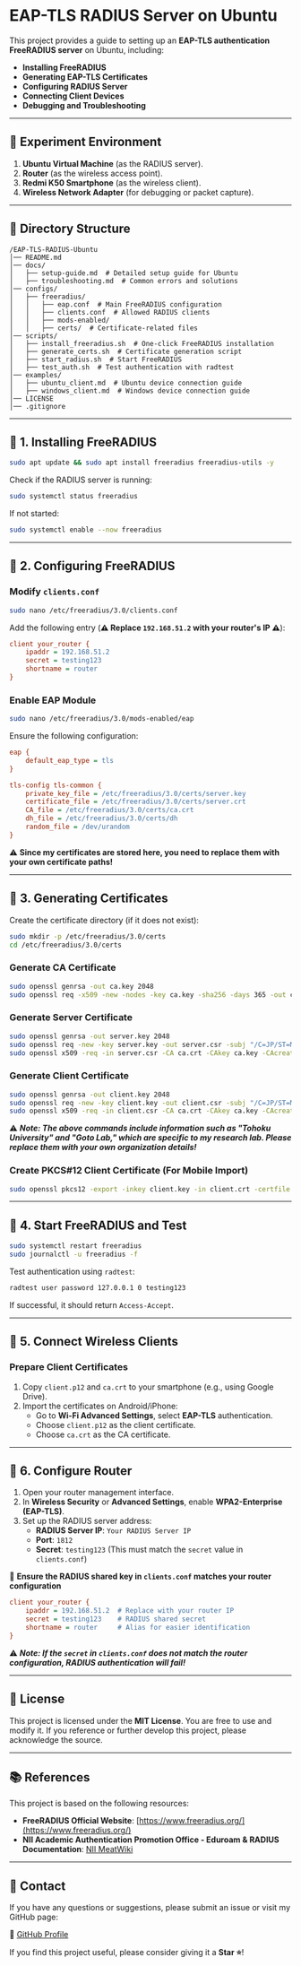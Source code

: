# EAP-TLS RADIUS Server on Ubuntu

This project provides a guide to setting up an **EAP-TLS authentication FreeRADIUS server** on Ubuntu, including:
- **Installing FreeRADIUS**
- **Generating EAP-TLS Certificates**
- **Configuring RADIUS Server**
- **Connecting Client Devices**
- **Debugging and Troubleshooting**

---

## 🚀 Experiment Environment
1. **Ubuntu Virtual Machine** (as the RADIUS server).
2. **Router** (as the wireless access point).
3. **Redmi K50 Smartphone** (as the wireless client).
4. **Wireless Network Adapter** (for debugging or packet capture).

---

## 📌 Directory Structure
```
/EAP-TLS-RADIUS-Ubuntu
│── README.md
│── docs/
│   ├── setup-guide.md  # Detailed setup guide for Ubuntu
│   ├── troubleshooting.md  # Common errors and solutions
│── configs/
│   ├── freeradius/
│   │   ├── eap.conf  # Main FreeRADIUS configuration
│   │   ├── clients.conf  # Allowed RADIUS clients
│   │   ├── mods-enabled/
│   │   ├── certs/  # Certificate-related files
│── scripts/
│   ├── install_freeradius.sh  # One-click FreeRADIUS installation
│   ├── generate_certs.sh  # Certificate generation script
│   ├── start_radius.sh  # Start FreeRADIUS
│   ├── test_auth.sh  # Test authentication with radtest
│── examples/
│   ├── ubuntu_client.md  # Ubuntu device connection guide
│   ├── windows_client.md  # Windows device connection guide
│── LICENSE
│── .gitignore
```

---

## 📌 1. Installing FreeRADIUS
```sh
sudo apt update && sudo apt install freeradius freeradius-utils -y
```

Check if the RADIUS server is running:
```sh
sudo systemctl status freeradius
```

If not started:
```sh
sudo systemctl enable --now freeradius
```

---

## 📌 2. Configuring FreeRADIUS

### **Modify `clients.conf`**
```sh
sudo nano /etc/freeradius/3.0/clients.conf
```
Add the following entry (**⚠️ Replace `192.168.51.2` with your router's IP ⚠️**):
```ini
client your_router {
    ipaddr = 192.168.51.2  
    secret = testing123  
    shortname = router  
}
```

### **Enable EAP Module**
```sh
sudo nano /etc/freeradius/3.0/mods-enabled/eap
```
Ensure the following configuration:
```ini
eap {
    default_eap_type = tls
}

tls-config tls-common {
    private_key_file = /etc/freeradius/3.0/certs/server.key
    certificate_file = /etc/freeradius/3.0/certs/server.crt
    CA_file = /etc/freeradius/3.0/certs/ca.crt
    dh_file = /etc/freeradius/3.0/certs/dh
    random_file = /dev/urandom
}
```

⚠️ **Since my certificates are stored here, you need to replace them with your own certificate paths!**

---

## 📌 3. Generating Certificates
Create the certificate directory (if it does not exist):
```sh
sudo mkdir -p /etc/freeradius/3.0/certs
cd /etc/freeradius/3.0/certs
```

### **Generate CA Certificate**
```sh
sudo openssl genrsa -out ca.key 2048
sudo openssl req -x509 -new -nodes -key ca.key -sha256 -days 365 -out ca.crt -subj "/C=JP/ST=Miyagi/L=Sendai/O=Tohoku University/OU=Goto Lab/CN=CA"
```

### **Generate Server Certificate**
```sh
sudo openssl genrsa -out server.key 2048
sudo openssl req -new -key server.key -out server.csr -subj "/C=JP/ST=Miyagi/L=Sendai/O=Tohoku University/OU=Goto Lab/CN=radius-server.local"
sudo openssl x509 -req -in server.csr -CA ca.crt -CAkey ca.key -CAcreateserial -out server.crt -days 365 -sha256
```

### **Generate Client Certificate**
```sh
sudo openssl genrsa -out client.key 2048
sudo openssl req -new -key client.key -out client.csr -subj "/C=JP/ST=Miyagi/L=Sendai/O=Tohoku University/OU=Goto Lab/CN=client"
sudo openssl x509 -req -in client.csr -CA ca.crt -CAkey ca.key -CAcreateserial -out client.crt -days 365 -sha256
```

⚠️ ***Note:
The above commands include information such as "Tohoku University" and "Goto Lab," which are specific to my research lab. Please replace them with your own organization details!***

### **Create PKCS#12 Client Certificate (For Mobile Import)**
```sh
sudo openssl pkcs12 -export -inkey client.key -in client.crt -certfile ca.crt -out client.p12
```

---

## 📌 4. Start FreeRADIUS and Test
```sh
sudo systemctl restart freeradius
sudo journalctl -u freeradius -f
```

Test authentication using `radtest`:
```sh
radtest user password 127.0.0.1 0 testing123
```
If successful, it should return `Access-Accept`.

---

## 📌 5. Connect Wireless Clients

### **Prepare Client Certificates**
1. Copy `client.p12` and `ca.crt` to your smartphone (e.g., using Google Drive).
2. Import the certificates on Android/iPhone:
   - Go to **Wi-Fi Advanced Settings**, select **EAP-TLS** authentication.
   - Choose `client.p12` as the client certificate.
   - Choose `ca.crt` as the CA certificate.

---

## 📌 6. Configure Router
1. Open your router management interface.
2. In **Wireless Security** or **Advanced Settings**, enable **WPA2-Enterprise (EAP-TLS)**.
3. Set up the RADIUS server address:
   - **RADIUS Server IP**: `Your RADIUS Server IP`
   - **Port**: `1812`
   - **Secret**: `testing123` (This must match the `secret` value in `clients.conf`)

📌 **Ensure the RADIUS shared key in `clients.conf` matches your router configuration**
```ini
client your_router {
    ipaddr = 192.168.51.2  # Replace with your router IP
    secret = testing123    # RADIUS shared secret
    shortname = router     # Alias for easier identification
}
```

⚠️ ***Note: If the `secret` in `clients.conf` does not match the router configuration, RADIUS authentication will fail!***

---

## 📜 License
This project is licensed under the **MIT License**. You are free to use and modify it. If you reference or further develop this project, please acknowledge the source.

---

## 📚 References
This project is based on the following resources:
- **FreeRADIUS Official Website**: [https://www.freeradius.org/](https://www.freeradius.org/)
- **NII Academic Authentication Promotion Office - Eduroam & RADIUS Documentation**: [NII MeatWiki](https://meatwiki.nii.ac.jp/confluence/pages/viewpage.action?pageId=94340973)

---

## 📩 Contact
If you have any questions or suggestions, please submit an issue or visit my GitHub page:

🔗 [GitHub Profile](https://github.com/yangxir)  

If you find this project useful, please consider giving it a **Star ⭐**!
